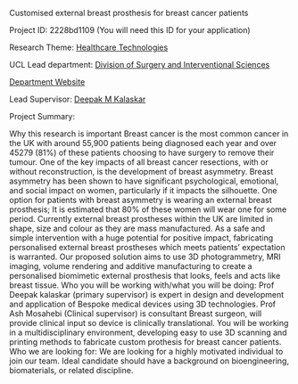 Customised external breast prosthesis for breast cancer patients

Project ID: 2228bd1109
(You will need this ID for your application)

Research Theme: [Healthcare Technologies](../themes/healthcare-technologies.md)

UCL Lead department: [Division of Surgery and Interventional Sciences](../departments/division-of-surgery-and-interventional-sciences.md)

[Department Website](https://www.ucl.ac.uk/surgery)

Lead Supervisor: [Deepak M Kalaskar](https://iris.ucl.ac.uk/iris/browse/profile?upi=DKALA41)

Project Summary:

Why this research is important
 Breast cancer is the most common cancer in the UK with around 55,900 patients being diagnosed each year and over 45279 (81%) of these patients choosing to have surgery to remove their tumour. One of the key impacts of all breast cancer resections, with or without reconstruction, is the development of breast asymmetry. Breast asymmetry has been shown to have significant psychological, emotional, and social impact on women, particularly if it impacts the silhouette. 
 One option for patients with breast asymmetry is wearing an external breast prosthesis; It is estimated that 80% of these women will wear one for some period. Currently external breast prostheses within the UK are limited in shape, size and colour as they are mass manufactured. As a safe and simple intervention with a huge potential for positive impact, fabricating personalised external breast prostheses which meets patients’ expectation is warranted.
 Our proposed solution aims to use 3D photogrammetry, MRI imaging, volume rendering and additive manufacturing to create a personalised biomimetic external prosthesis that looks, feels and acts like breast tissue. 
 Who you will be working with/what you will be doing: Prof Deepak kalaskar (primary supervisor) is expert in design and development and application of Bespoke medical devices using 3D technologies. Prof Ash Mosahebi (Clinical supervisor) is consultant Breast surgeon, will provide clinical input so device is clinically translational. You will be working in a multidisciplinary environment, developing easy to use 3D scanning and printing methods to fabricate custom prothesis for breast cancer patients. 
 Who we are looking for: We are looking for a highly motivated individual to join our team. Ideal candidate should have a background on bioengineering, biomaterials, or related discipline.
